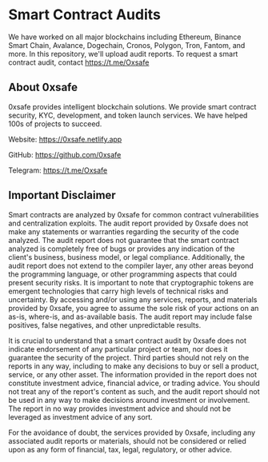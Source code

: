 # Smart Contract Audits
We have worked on all major blockchains including Ethereum, Binance Smart Chain, Avalance, Dogechain, Cronos, Polygon, Tron, Fantom, and more. In this repository, we'll upload audit reports. To request a smart contract audit, contact https://t.me/Oxsafe

## About 0xsafe

0xsafe provides intelligent blockchain solutions. We provide smart contract security, KYC, development, and token launch services. We have helped 100s of projects to succeed. 

Website: https://0xsafe.netlify.app

GitHub: https://github.com/0xsafe

Telegram: https://t.me/Oxsafe 


## Important Disclaimer

Smart contracts are analyzed by 0xsafe for common contract vulnerabilities and centralization exploits. The audit report provided by 0xsafe does not make any statements or warranties regarding the security of the code analyzed. The audit report does not guarantee that the smart contract analyzed is completely free of bugs or provides any indication of the client's business, business model, or legal compliance. Additionally, the audit report does not extend to the compiler layer, any other areas beyond the programming language, or other programming aspects that could present security risks. It is important to note that cryptographic tokens are emergent technologies that carry high levels of technical risks and uncertainty. By accessing and/or using any services, reports, and materials provided by 0xsafe, you agree to assume the sole risk of your actions on an as-is, where-is, and as-available basis. The audit report may include false positives, false negatives, and other unpredictable results.

It is crucial to understand that a smart contract audit by 0xsafe does not indicate endorsement of any particular project or team, nor does it guarantee the security of the project. Third parties should not rely on the reports in any way, including to make any decisions to buy or sell a product, service, or any other asset. The information provided in the report does not constitute investment advice, financial advice, or trading advice. You should not treat any of the report's content as such, and the audit report should not be used in any way to make decisions around investment or involvement. The report in no way provides investment advice and should not be leveraged as investment advice of any sort.

For the avoidance of doubt, the services provided by 0xsafe, including any associated audit reports or materials, should not be considered or relied upon as any form of financial, tax, legal, regulatory, or other advice.
